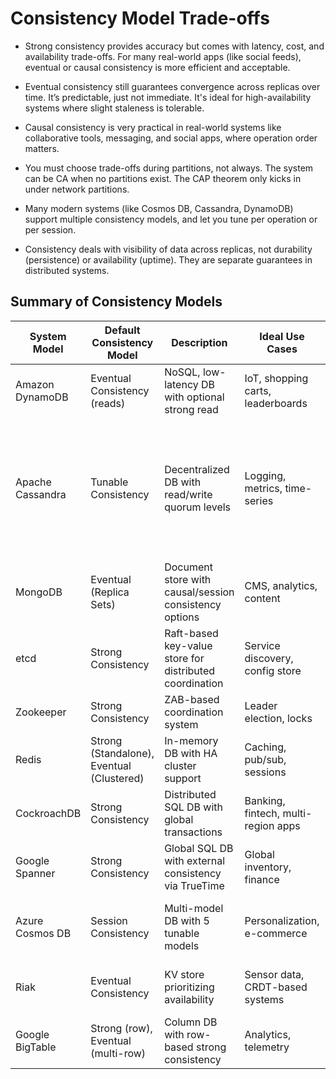 # Consistency Model Trade-offs

- Strong consistency provides accuracy but comes with latency, cost, and availability trade-offs. For many real-world apps (like social feeds), eventual or causal consistency is more efficient and acceptable.

- Eventual consistency still guarantees convergence across replicas over time. It’s predictable, just not immediate. It's ideal for high-availability systems where slight staleness is tolerable.

- Causal consistency is very practical in real-world systems like collaborative tools, messaging, and social apps, where operation order matters.

- You must choose trade-offs during partitions, not always. The system can be CA when no partitions exist. The CAP theorem only kicks in under network partitions.

- Many modern systems (like Cosmos DB, Cassandra, DynamoDB) support multiple consistency models, and let you tune per operation or per session.

- Consistency deals with visibility of data across replicas, not durability (persistence) or availability (uptime). They are separate guarantees in distributed systems.

## Summary of Consistency Models

| System Model         | Default Consistency Model       | Description                                                       | Ideal Use Cases                                | Tuning Method                                                                | Notes                                                   |
|----------------------|----------------------------------|-------------------------------------------------------------------|-------------------------------------------------|------------------------------------------------------------------------------|----------------------------------------------------------|
| Amazon DynamoDB      | Eventual Consistency (reads)     | NoSQL, low-latency DB with optional strong read                  | IoT, shopping carts, leaderboards               | `ConsistentRead=True` or `--consistent-read`                                 | Writes are strongly consistent by default               |
| Apache Cassandra     | Tunable Consistency              | Decentralized DB with read/write quorum levels                   | Logging, metrics, time-series                   | Use consistency levels: ONE (Fastest, least consistent), QUORUM: N/2+1  Balanced consistency and performance, ALL Highest consistency, slowest performance | Developer defines consistency trade-offs                |
| MongoDB              | Eventual (Replica Sets)          | Document store with causal/session consistency options           | CMS, analytics, content                         | Use sessions, `readConcern: "majority"`                                      | Strong only on primary node                            |
| etcd                 | Strong Consistency               | Raft-based key-value store for distributed coordination           | Service discovery, config store                 | Not tunable                                                                  | Always linearizable                                     |
| Zookeeper            | Strong Consistency               | ZAB-based coordination system                                    | Leader election, locks                          | Not tunable                                                                  | Can be a single point of failure                        |
| Redis                | Strong (Standalone), Eventual (Clustered) | In-memory DB with HA cluster support                             | Caching, pub/sub, sessions                      | Use standalone (strong) or replica (eventual)                                | Clustered Redis is eventually consistent                |
| CockroachDB          | Strong Consistency               | Distributed SQL DB with global transactions                      | Banking, fintech, multi-region apps             | Not tunable                                                                  | Strong across nodes and regions                        |
| Google Spanner       | Strong Consistency               | Global SQL DB with external consistency via TrueTime             | Global inventory, finance                        | Can use stale reads (`bounded staleness`)                                    | Strong across continents                               |
| Azure Cosmos DB      | Session Consistency              | Multi-model DB with 5 tunable models                             | Personalization, e-commerce                     | Choose among Strong, Bounded, Eventual, etc.                                 | Most flexible consistency options available             |
| Riak                 | Eventual Consistency             | KV store prioritizing availability                               | Sensor data, CRDT-based systems                 | Use quorum settings: N, R, W                                                 | CRDTs needed for conflict resolution                    |
| Google BigTable      | Strong (row), Eventual (multi-row) | Column DB with row-based strong consistency                     | Analytics, telemetry                            | Design schema to keep strong consistency within a row                        | Multi-row ops are eventually consistent                |
